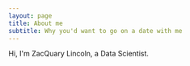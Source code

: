 ```yaml
---
layout: page
title: About me
subtitle: Why you'd want to go on a date with me
---
```


Hi, I'm ZacQuary Lincoln, a Data Scientist.
